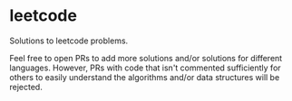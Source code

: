 # leetcode

Solutions to leetcode problems.

Feel free to open PRs to add more solutions and/or solutions for different languages. However, PRs with code that isn't commented sufficiently for others to easily understand the algorithms and/or data structures will be rejected.